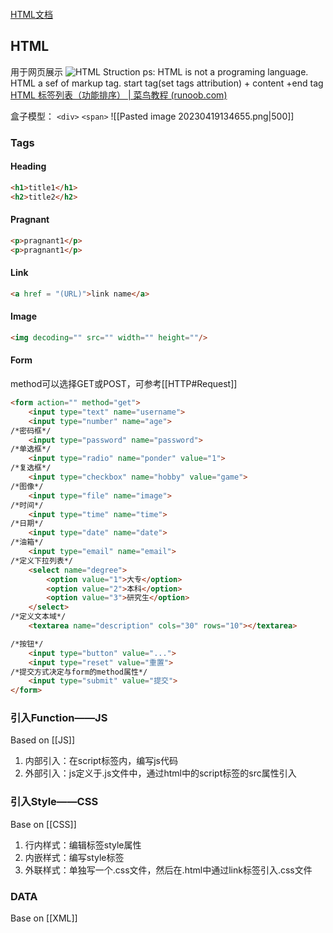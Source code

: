 ```toc
```
[HTML文档](https://www.w3schools.com/html/default.asp)

## HTML
用于网页展示
![HTML Struction](https://www.runoob.com/wp-content/uploads/2013/06/02A7DD95-22B4-4FB9-B994-DDB5393F7F03.jpg)
ps: HTML is not a programing language. HTML a sef of markup tag.
start tag(set tags attribution) + content +end tag
[HTML 标签列表（功能排序） | 菜鸟教程 (runoob.com)](https://www.runoob.com/tags/ref-byfunc.html)

盒子模型：
`<div>`
`<span>`
![[Pasted image 20230419134655.png|500]]


### Tags
#### Heading
```html
<h1>title1</h1>
<h2>title2</h2>
```
#### Pragnant
```html
<p>pragnant1</p>
<p>pragnant1</p>
```
#### Link
```html
<a href = "(URL)">link name</a>
```
#### Image
```html
<img decoding="" src="" width="" height=""/>
```
#### **Form**
method可以选择GET或POST，可参考[[HTTP#Request]]
```html
<form action="" method="get">
	<input type="text" name="username">
	<input type="number" name="age">
/*密码框*/
	<input type="password" name="password">
/*单选框*/
	<input type="radio" name="ponder" value="1">
/*复选框*/
	<input type="checkbox" name="hobby" value="game">
/*图像*/
	<input type="file" name="image">
/*时间*/
	<input type="time" name="time">
/*日期*/
	<input type="date" name="date">
/*油箱*/
	<input type="email" name="email">
/*定义下拉列表*/
	<select name="degree">
		<option value="1">大专</option>
		<option value="2">本科</option>
		<option value="3">研究生</option>
	</select>
/*定义文本域*/
	<textarea name="description" cols="30" rows="10"></textarea>

/*按钮*/
	<input type="button" value="...">
	<input type="reset" value="重置">
/*提交方式决定与form的method属性*/
	<input type="submit" value="提交">
</form>
```



### 引入Function——JS
Based on [[JS]]
1. 内部引入：在script标签内，编写js代码
2. 外部引入：js定义于.js文件中，通过html中的script标签的src属性引入


### 引入Style——CSS
Base on [[CSS]]
1. 行内样式：编辑标签style属性
2. 内嵌样式：编写style标签
3. 外联样式：单独写一个.css文件，然后在.html中通过link标签引入.css文件

### DATA
Base on [[XML]]
